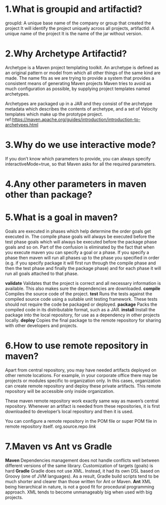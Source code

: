# 1.What is groupid and artifactid?
groupId:
A unique base name of the company or group that created the project 
It will identify the project uniquely across all projects,
artifactId:
A unique name of the project
It is the name of the jar without version.

# 2.Why Archetype Artifactid?
Archetype is a Maven project templating toolkit. 
An archetype is defined as an original pattern or model from which all other things of the same kind are made. 
The name fits as we are trying to provide a system that provides a consistent means of generating Maven projects
Maven tries to avoid as much configuration as possible, by supplying project templates named archetypes.

Archetypes are packaged up in a JAR and they consist of the archetype metadata which describes the contents of archetype, and a set of Velocity templates which make up the prototype project.
ref:https://maven.apache.org/guides/introduction/introduction-to-archetypes.html

# 3.Why do we use interactive mode?
   If you don’t know which parameters to provide, you can always specify interactiveMode=true, so that Maven asks for all the required parameters.
# 4.Any other parameters in maven other than package?

# 5.What is a goal in maven?
Goals are executed in phases which help determine the order goals get executed in.
The compile phase goals will always be executed before the test phase goals which will always be executed before the package phase goals and so on.
Part of the confusion is eliminated by the fact that when you execute maven you can specify a goal or a phase. If you specify a phase then maven will run all phases up to the phase you specified in order (e.g. if you specify package it will first run through the compile phase and then the test phase and finally the package phase) and for each phase it will run all goals attached to that phase.

**validate**
Validates that the project is correct and all necessary information is available. This also makes sure the dependencies are downloaded.
**compile**
Compiles the source code of the project.
**test**
Runs the tests against the compiled source code using a suitable unit testing framework. These tests should not require the code be packaged or deployed.
**package**
Packs the compiled code in its distributable format, such as a JAR.
**install**
Install the package into the local repository, for use as a dependency in other projects locally.
**deploy**
Copies the final package to the remote repository for sharing with other developers and projects.

# 6.How to use remote repository in maven?
Apart from central repository, you may have needed artifacts deployed on other remote locations.
For example, in your corporate office there may be projects or modules specific to organization only.
In this cases, organization can create remote repository and deploy these private artifacts. 
This remote repository will be accessible only inside organization.

These maven remote repository work exactly same way as maven’s central repository. Whenever an artifact is needed from these repositories, it is first downloaded to developer’s local repository and then it is used.

You can configure a remote repository in the POM file or super POM file in remote repository itself.
<repositories>
   <repository>
       <id>org.source.repo</id>
       <url>*link*</url>
   </repository>
</repositories>

# 7.Maven vs Ant vs Gradle
**Maven**
    Dependencies management does not handle conflicts well between different versions of the same library.
    Customization of targets (goals) is hard
**Gradle**
    Gradle does not use XML. Instead, it had its own DSL based on Groovy (one of JVM languages). 
    As a result, Gradle build scripts tend to be much shorter and clearer than those written for Ant or Maven.
**Ant**
    XML being hierarchical in nature, is not a good fit for procedural programming approach.
    XML tends to become unmanageably big when used with big projects.



